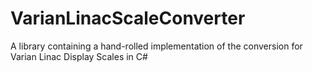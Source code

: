 # VarianLinacScaleConverter
A library containing a hand-rolled implementation of the conversion for Varian Linac Display Scales in C#
